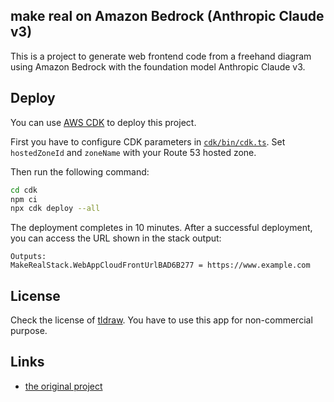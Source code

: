 ## make real on Amazon Bedrock (Anthropic Claude v3)

This is a project to generate web frontend code from a freehand diagram using Amazon Bedrock with the foundation model Anthropic Claude v3.

## Deploy
You can use [AWS CDK](https://aws.amazon.com/cdk/) to deploy this project.

First you have to configure CDK parameters in [`cdk/bin/cdk.ts`](cdk/bin/cdk.ts). Set `hostedZoneId` and `zoneName` with your Route 53 hosted zone.

Then run the following command:

```sh
cd cdk
npm ci
npx cdk deploy --all
```

The deployment completes in 10 minutes. After a successful deployment, you can access the URL shown in the stack output:

```
Outputs:
MakeRealStack.WebAppCloudFrontUrlBAD6B277 = https://www.example.com
```

## License
Check the license of [tldraw](https://github.com/tldraw/tldraw). You have to use this app for non-commercial purpose.

## Links
* [the original project](https://github.com/tldraw/make-real)

